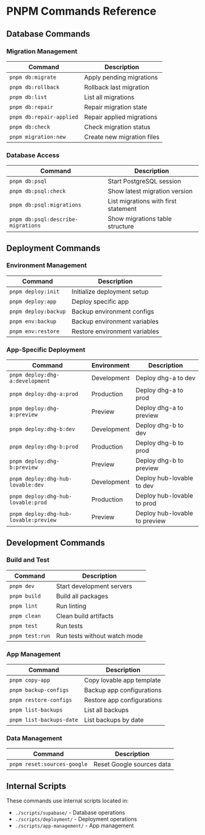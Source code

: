 # PNPM Commands Reference

## Database Commands

### Migration Management
| Command | Description |
|---------|-------------|
| `pnpm db:migrate` | Apply pending migrations |
| `pnpm db:rollback` | Rollback last migration |
| `pnpm db:list` | List all migrations |
| `pnpm db:repair` | Repair migration state |
| `pnpm db:repair-applied` | Repair applied migrations |
| `pnpm db:check` | Check migration status |
| `pnpm migration:new` | Create new migration files |

### Database Access
| Command | Description |
|---------|-------------|
| `pnpm db:psql` | Start PostgreSQL session |
| `pnpm db:psql:check` | Show latest migration version |
| `pnpm db:psql:migrations` | List migrations with first statement |
| `pnpm db:psql:describe-migrations` | Show migrations table structure |

## Deployment Commands

### Environment Management
| Command | Description |
|---------|-------------|
| `pnpm deploy:init` | Initialize deployment setup |
| `pnpm deploy:app` | Deploy specific app |
| `pnpm deploy:backup` | Backup environment configs |
| `pnpm env:backup` | Backup environment variables |
| `pnpm env:restore` | Restore environment variables |

### App-Specific Deployment
| Command | Environment | Description |
|---------|------------|-------------|
| `pnpm deploy:dhg-a:development` | Development | Deploy dhg-a to dev |
| `pnpm deploy:dhg-a:prod` | Production | Deploy dhg-a to prod |
| `pnpm deploy:dhg-a:preview` | Preview | Deploy dhg-a to preview |
| `pnpm deploy:dhg-b:dev` | Development | Deploy dhg-b to dev |
| `pnpm deploy:dhg-b:prod` | Production | Deploy dhg-b to prod |
| `pnpm deploy:dhg-b:preview` | Preview | Deploy dhg-b to preview |
| `pnpm deploy:dhg-hub-lovable:dev` | Development | Deploy hub-lovable to dev |
| `pnpm deploy:dhg-hub-lovable:prod` | Production | Deploy hub-lovable to prod |
| `pnpm deploy:dhg-hub-lovable:preview` | Preview | Deploy hub-lovable to preview |

## Development Commands

### Build and Test
| Command | Description |
|---------|-------------|
| `pnpm dev` | Start development servers |
| `pnpm build` | Build all packages |
| `pnpm lint` | Run linting |
| `pnpm clean` | Clean build artifacts |
| `pnpm test` | Run tests |
| `pnpm test:run` | Run tests without watch mode |

### App Management
| Command | Description |
|---------|-------------|
| `pnpm copy-app` | Copy lovable app template |
| `pnpm backup-configs` | Backup app configurations |
| `pnpm restore-configs` | Restore app configurations |
| `pnpm list-backups` | List all backups |
| `pnpm list-backups-date` | List backups by date |

### Data Management
| Command | Description |
|---------|-------------|
| `pnpm reset:sources-google` | Reset Google sources data |

## Internal Scripts
These commands use internal scripts located in:
- `./scripts/supabase/` - Database operations
- `./scripts/deployment/` - Deployment operations
- `./scripts/app-management/` - App management


